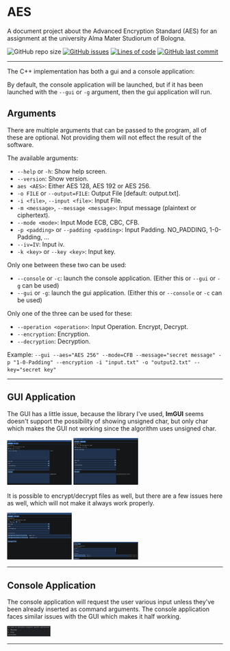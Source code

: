 # AES
A document project about the Advanced Encryption Standard (AES) for an assignment at the university Alma Mater Studiorum of Bologna.

![GitHub repo size](https://img.shields.io/github/repo-size/LucaR01/AES) [![GitHub issues](https://img.shields.io/github/issues/LucaR01/AES)](https://github.com/LucaR01/AES/issues) 
[![Lines of code](https://img.shields.io/tokei/lines/github.com/LucaR01/AES)](https://github.com/LucaR01/AES/pulse)
[![GitHub last commit](https://img.shields.io/github/last-commit/LucaR01/AES)](https://github.com/LucaR01/AES/graphs/commit-activity)

<hr>

The C++ implementation has both a gui and a console application:

By default, the console application will be launched, but if it has been launched with the `--gui` or `-g` argument, then the gui application will run.

## Arguments

There are multiple arguments that can be passed to the program, all of these are optional. Not providing them will not effect the result of the software.

The available arguments:
- `--help` or `-h`: Show help screen.
- `--version`: Show version.
- `aes <AES>`: Either AES 128, AES 192 or AES 256.
- `-o FILE` or `--output=FILE`: Output File [default: output.txt].
- `-i <file>`, `--input <file>`: Input File.
- `-m <message>`, `--message <message>`: Input message (plaintext or ciphertext).
- `--mode <mode>`: Input Mode ECB, CBC, CFB.
- `-p <padding>` or `--padding <padding>`: Input Padding. NO_PADDING, 1-0-Padding, ...
- `--iv=IV`: Input iv.
- `-k <key>` or `--key <key>`: Input key.

Only one between these two can be used:
- `--console` or `-c`: launch the console application. (Either this or `--gui` or `-g` can be used)
- `--gui` or `-g`: launch the gui application. (Either this or `--console` or `-c` can be used)

Only one of the three can be used for these:
- `--operation <operation>`: Input Operation. Encrypt, Decrypt.
- `--encryption`: Encryption.
- `--decryption`: Decryption.

Example:
  `--gui --aes="AES 256" --mode=CFB --message="secret message" -p "1-0-Padding" --encryption -i "input.txt" -o "output2.txt" --key="secret key"`

<hr>

## GUI Application

The GUI has a little issue, because the library I've used, **ImGUI** seems doesn't support the possibility of showing unsigned char, but only char which makes the GUI not working since the algorithm uses unsigned char.

<img src="https://github.com/LucaR01/AES/blob/main/screens/gui_encrypt_message.PNG" width="30%" heigth="30%" /> <img src="https://github.com/LucaR01/AES/blob/main/screens/gui_decrypt_message.PNG" width="30%" heigth="30%" />

It is possible to encrypt/decrypt files as well, but there are a few issues here as well, which will not make it always work properly.

<img src="https://github.com/LucaR01/AES/blob/main/screens/gui_encrypt_file.PNG" width="30%" heigth="30%" /> <img src="https://github.com/LucaR01/AES/blob/main/screens/gui_decrypt_file.PNG" width="30%" heigth="30%" />

<hr>

## Console Application

The console application will request the user various input unless they've been already inserted as command arguments. The console application faces similar issues with the GUI which makes it half working.

<img src="https://github.com/LucaR01/AES/blob/main/screens/console_operazione.PNG" width="20%" heigth="20%" />

<hr>

